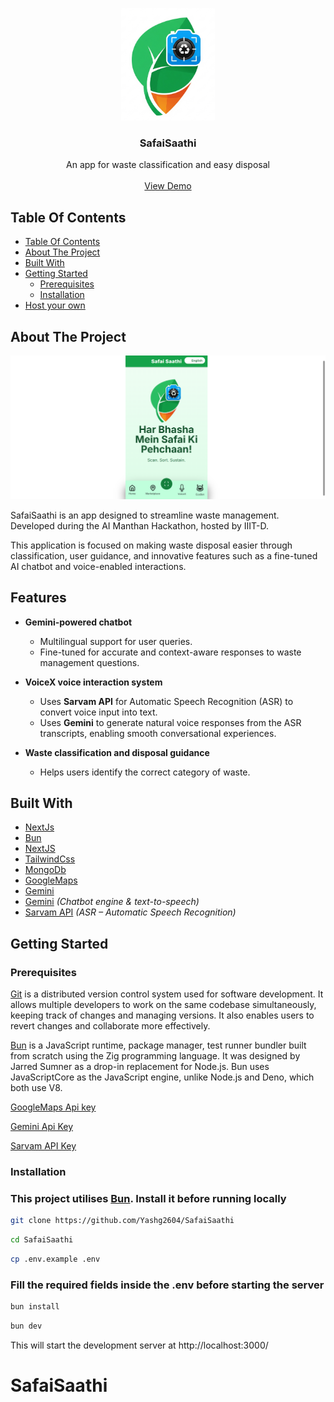 <a href="https://github.com/Yashg2604/SafaiSaathi">
<p align="center">
  <img src="./public/safaisaathilogo.png" height="180px"/>
  </a>
<br/>
  <h3 align="center">SafaiSaathi</h3>




<div align="center" >

  </div>

  <p align="center">
     An app for waste classification and easy disposal
    <br/>
    <br/>
    <a href="https://www.youtube.com/watch?v=cXuOT-GMIVg">View Demo</a>
  </p>
</p>



## Table Of Contents

- [Table Of Contents](#table-of-contents)
- [About The Project](#about-the-project)
- [Built With](#built-with)
- [Getting Started](#getting-started)
  - [Prerequisites](#prerequisites)
  - [Installation](#installation)
- [Host your own](#host-your-own)

## About The Project
![image](https://github.com/Yashg2604/SafaiSaathi/blob/main/src/assets/homescreen.png)


SafaiSaathi is an app designed to streamline waste management. Developed during the AI Manthan Hackathon, hosted by IIIT-D.  

This application is focused on making waste disposal easier through classification, user guidance, and innovative features such as a fine-tuned AI chatbot and voice-enabled interactions.


## Features

- **Gemini-powered chatbot**  
  - Multilingual support for user queries.  
  - Fine-tuned for accurate and context-aware responses to waste management questions.  

- **VoiceX voice interaction system**  
  - Uses **Sarvam API** for Automatic Speech Recognition (ASR) to convert voice input into text.  
  - Uses **Gemini** to generate natural voice responses from the ASR transcripts, enabling smooth conversational experiences.

- **Waste classification and disposal guidance**  
  - Helps users identify the correct category of waste.  


## Built With

* [NextJs](https://nextjs.org)
* [Bun](https://bun.sh/)
* [NextJS](https://nextjs.org)
* [TailwindCss](https://tailwindcss.com/)
* [MongoDb](https://www.mongodb.com/)
* [GoogleMaps](https://www.google.com/maps/)
* [Gemini](https://gemini.google.com/)
* [Gemini](https://gemini.google.com/) *(Chatbot engine & text-to-speech)*  
* [Sarvam API](https://sarvam.ai/) *(ASR – Automatic Speech Recognition)*  


## Getting Started


### Prerequisites

<a href="https://git-scm.com/downloads" >Git</a> is a distributed version control system used for software development. It allows multiple developers to work on the same codebase simultaneously, keeping track of changes and managing versions. It also enables users to revert changes and collaborate more effectively.

<a href="https://bun.sh/">Bun</a> is a JavaScript runtime, package manager, test runner bundler built from scratch using the Zig programming language. It was designed by Jarred Sumner as a drop-in replacement for Node.js. Bun uses JavaScriptCore as the JavaScript engine, unlike Node.js and Deno, which both use V8.

<a href="https://developers.google.com/maps/documentation/javascript/get-api-key">GoogleMaps Api key</a>

<a href="https://makersuite.google.com/app/apikey">Gemini Api Key</a> 

<a href="https://sarvam.ai/">Sarvam API Key</a>  


### Installation


<h3> This project utilises <a href="https://bun.sh">Bun</a>. Install it before running locally</h3>

```bash
git clone https://github.com/Yashg2604/SafaiSaathi
```
```bash
cd SafaiSaathi
```
```bash
cp .env.example .env
```
<h3>Fill the required fields inside the .env before starting the server </h3>

```bash
bun install
```
```bash
bun dev
```
This will start the development server  at http://localhost:3000/

# SafaiSaathi
